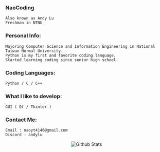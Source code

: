 <h3 align="left">NaoCoding</h3>

```
Also known as Andy Lu
Freshman in NTNU
```

<h3 align="left">Personal Info:</h3>

```
Majoring Computer Science and Information Engineering in National Taiwan Normal University.
Python is my first and favorite coding language.
Started learning coding since senior high school.
```


<h3 align="left">Coding Languages:</h3>

```
Python / C / C++
```
<h3 align="left">What I like to develop:</h3>

```
GUI ( Qt / Tkinter )
```
<h3 align="left">Contact Me:</h3>

```
Email : naoyt4146@gmail.com
Discord : andylu
```

<p align="center">
        <img src="https://raw.githubusercontent.com/mayhemantt/mayhemantt/Update/svg/Bottom.svg" alt="Github Stats" />
</p>
